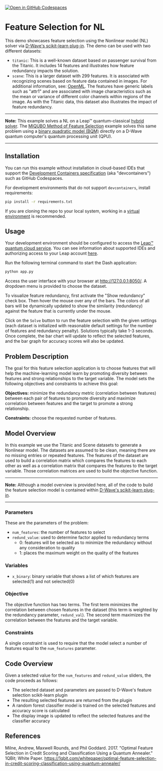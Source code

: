 [![Open in GitHub Codespaces](
  https://img.shields.io/badge/Open%20in%20GitHub%20Codespaces-333?logo=github)](
  https://codespaces.new/dwave-examples/feature-selection-cqm?quickstart=1)

# Feature Selection for NL

This demo showcases feature selection using the Nonlinear model
(NL) solver via
[D-Wave's scikit-learn plug-in](https://github.com/dwavesystems/dwave-scikit-learn-plugin).
The demo can be used with two different datasets:

- `titanic`: This is a well-known dataset based on passenger survival from the
  Titanic.  It includes 14 features and illustrates how feature redundancy
  impacts the solution.
- `scene`: This is a larger dataset with 299 features.  It is associated with
  recognizing scenes based on feature data contained in images.  For additional
  information, see:
  [OpenML](https://www.openml.org/search?type=data&sort=runs&id=312&status=active).
  The features have generic labels such as "attr1" and are associated with image
  characteristics such as the mean or variance of different color channels
  within regions of the image.  As with the Titanic data, this dataset also
  illustrates the impact of feature redundancy.

---
**Note:** This example solves a NL on a Leap&trade; quantum-classical
[hybrid solver](https://docs.dwavequantum.com/en/latest/concepts/hybrid.html).
The [MIQUBO Method of Feature Selection](https://github.com/dwave-examples/mutual-information-feature-selection)
example solves this same problem using a
[binary quadratic model (BQM)](https://docs.dwavequantum.com/en/latest/concepts/models.html#binary-quadratic-models)
directly on a D-Wave quantum computer's quantum processing unit (QPU).

---

## Installation

You can run this example without installation in cloud-based IDEs that support
the
[Development Containers specification](https://containers.dev/supporting) (aka
"devcontainers") such as GitHub Codespaces.

For development environments that do not support `devcontainers`, install
requirements:

```bash
pip install -r requirements.txt
```

If you are cloning the repo to your local system, working in a
[virtual environment](https://docs.python.org/3/library/venv.html) is
recommended.

## Usage

Your development environment should be configured to access the
[Leap&trade; quantum cloud service](https://docs.dwavequantum.com/en/latest/ocean/sapi_access_basic.html).
You can see information about supported IDEs and authorizing access to your Leap
account
[here](https://docs.dwavequantum.com/en/latest/leap_sapi/dev_env.html).

Run the following terminal command to start the Dash application:

```bash
python app.py
```

Access the user interface with your browser at http://127.0.0.1:8050/.
A dropdown menu is provided to choose the dataset.

To visualize feature redundancy, first activate the "Show redundancy" check box.
Then hover the mouse over any of the bars.  The colors of all bars will be
dynamically updated to show the similarity (redundancy) against the feature that
is currently under the mouse.

Click on the `Solve` button to run the feature selection with the given settings
(each dataset is initialized with reasonable default settings for the number of
features and redundancy penalty).  Solutions typically take 1-3 seconds.  Once
complete, the bar chart will update to reflect the selected features, and the
bar graph for accuracy scores will also be updated.

## Problem Description

The goal for this feature selection application is to choose features that will help 
the machine-learning model learn by promoting diversity between features and strong
relationships to the target variable. The model sets the following objectives and constraints 
to achieve this goal:

**Objectives:**  minimize the redundancy metric (correlation between features) between each 
pair of features to promote diversity and maximize correlation between features and the target
to promote a strong relationship. 

**Constraints:** choose the requested number of features.

## Model Overview

In this example we use the Titanic and Scene datasets to generate a Nonlinear model. 
The datasets are assumed to be clean, meaning there are no missing entries or repeated features. 
The features of the dataset are used to build a correlation matrix which compares the features to 
each other as well as a correlation matrix that compares the features to the target variable. Those 
correlation matrices are used to build the objective function. 

---
**Note:** Although a model overview is provided here, all of the code to build
the feature selection model is contained within 
[D-Wave's scikit-learn plug-in](https://github.com/dwavesystems/dwave-scikit-learn-plugin).

---

### Parameters

These are the parameters of the problem:

- `num_features`: the number of features to select 
- `redund_value`: used to determine factor applied to redundancy terms
  - 0: features will be selected as to minimize the redundancy without any consideration to quality
  - 1: places the maximum weight on the quality of the features

### Variables
- `x_binary`: binary variable that shows a list of which features are selected(1) and not selected(0)

### Objective
The objective function has two terms. The first term minimizes the correlation between 
chosen features in the dataset (this term is weighted by the redundancy parameter, `redund_val`). The 
second term maximizes the correlation between the features and the target variable. 
### Constraints
A single constraint is used to require that the model select a number of features equal to the `num_features`
parameter.
## Code Overview

Given a selected value for the `num_features` and `redund_value` sliders, the code proceeds as follows:

* The selected dataset and parameters are passed to D-Wave's feature selection scikit-learn plugin
* The resulting selected features are returned from the plugin
* A random forest classifier model is trained on the selected features and accuracy score is calculated
* The display image is updated to reflect the selected features and the classifier accuracy 

## References

Milne, Andrew, Maxwell Rounds, and Phil Goddard. 2017. "Optimal Feature
Selection in Credit Scoring and Classification Using a Quantum Annealer."
1QBit; White Paper.
https://1qbit.com/whitepaper/optimal-feature-selection-in-credit-scoring-classification-using-quantum-annealer/
